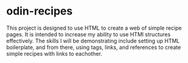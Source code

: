 # odin-recipes
This project is designed to use HTML to create a web of simple recipe pages. It is intended to increase my ability to use HTMl structures effectively. The skills I will be demonstrating include setting up HTML boilerplate, and from there, using tags, links, and references to create simple recipes with links to eachother.
